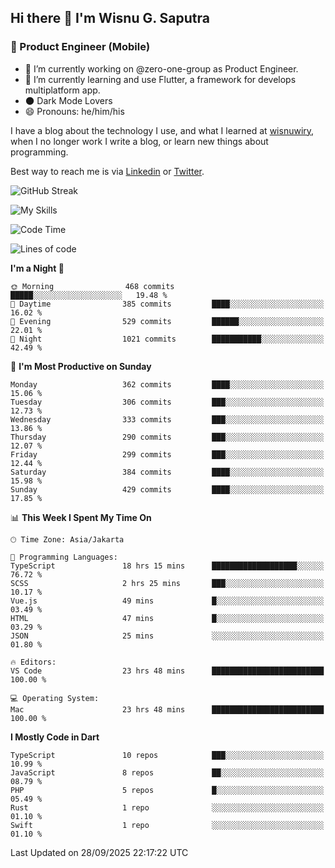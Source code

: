 ## Hi there 👋 I'm Wisnu G. Saputra

### :mobile_phone_off: Product Engineer (Mobile)

- 🔭 I’m currently working on @zero-one-group as Product Engineer.
- 🌱 I’m currently learning and use Flutter, a framework for develops multiplatform app.
- 🌑 Dark Mode Lovers
- 😄 Pronouns: he/him/his

I have a blog about the technology I use, and what I learned at [wisnuwiry](https://wisnuwiry.space/), when I no longer work I write a blog, or learn new things about programming.

Best way to reach me is via [Linkedin](https://www.linkedin.com/in/wisnu-saputra/) or [Twitter](https://twitter.com/wisnuwiry).

![GitHub Streak](https://streak-stats.demolab.com?user=wisnuwiry&theme=dark&hide_border=true)

![My Skills](https://skillicons.dev/icons?i=dart,flutter,kotlin,swift,go,js,css,neovim,git,linux&perline=5)

<!--START_SECTION:waka-->
![Code Time](http://img.shields.io/badge/Code%20Time-2%2C163%20hrs%2028%20mins-blue)

![Lines of code](https://img.shields.io/badge/From%20Hello%20World%20I%27ve%20Written-2.8%20million%20lines%20of%20code-blue)

**I'm a Night 🦉** 

```text
🌞 Morning                468 commits         █████░░░░░░░░░░░░░░░░░░░░   19.48 % 
🌆 Daytime                385 commits         ████░░░░░░░░░░░░░░░░░░░░░   16.02 % 
🌃 Evening                529 commits         ██████░░░░░░░░░░░░░░░░░░░   22.01 % 
🌙 Night                  1021 commits        ███████████░░░░░░░░░░░░░░   42.49 % 
```
📅 **I'm Most Productive on Sunday** 

```text
Monday                   362 commits         ████░░░░░░░░░░░░░░░░░░░░░   15.06 % 
Tuesday                  306 commits         ███░░░░░░░░░░░░░░░░░░░░░░   12.73 % 
Wednesday                333 commits         ███░░░░░░░░░░░░░░░░░░░░░░   13.86 % 
Thursday                 290 commits         ███░░░░░░░░░░░░░░░░░░░░░░   12.07 % 
Friday                   299 commits         ███░░░░░░░░░░░░░░░░░░░░░░   12.44 % 
Saturday                 384 commits         ████░░░░░░░░░░░░░░░░░░░░░   15.98 % 
Sunday                   429 commits         ████░░░░░░░░░░░░░░░░░░░░░   17.85 % 
```


📊 **This Week I Spent My Time On** 

```text
🕑︎ Time Zone: Asia/Jakarta

💬 Programming Languages: 
TypeScript               18 hrs 15 mins      ███████████████████░░░░░░   76.72 % 
SCSS                     2 hrs 25 mins       ███░░░░░░░░░░░░░░░░░░░░░░   10.17 % 
Vue.js                   49 mins             █░░░░░░░░░░░░░░░░░░░░░░░░   03.49 % 
HTML                     47 mins             █░░░░░░░░░░░░░░░░░░░░░░░░   03.29 % 
JSON                     25 mins             ░░░░░░░░░░░░░░░░░░░░░░░░░   01.80 % 

🔥 Editors: 
VS Code                  23 hrs 48 mins      █████████████████████████   100.00 % 

💻 Operating System: 
Mac                      23 hrs 48 mins      █████████████████████████   100.00 % 
```

**I Mostly Code in Dart** 

```text
TypeScript               10 repos            ███░░░░░░░░░░░░░░░░░░░░░░   10.99 % 
JavaScript               8 repos             ██░░░░░░░░░░░░░░░░░░░░░░░   08.79 % 
PHP                      5 repos             █░░░░░░░░░░░░░░░░░░░░░░░░   05.49 % 
Rust                     1 repo              ░░░░░░░░░░░░░░░░░░░░░░░░░   01.10 % 
Swift                    1 repo              ░░░░░░░░░░░░░░░░░░░░░░░░░   01.10 % 
```




 Last Updated on 28/09/2025 22:17:22 UTC
<!--END_SECTION:waka-->
